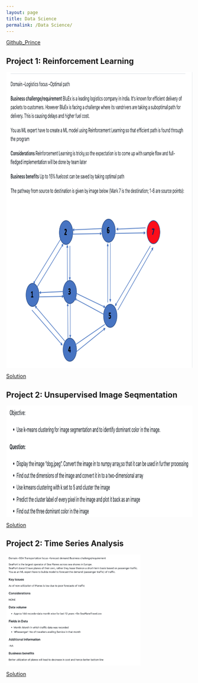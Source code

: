 ```yaml
---
layout: page
title: Data Science
permalink: /Data Science/
---
```


[Github_Prince](https://github.com/princeklat03)

## Project 1: Reinforcement Learning
<img src="/images/Reinforcement_learning.png" height="800" align="center"/>

[Solution](https://github.com/princeklat03/Reinforcement-Learning/blob/main/Reinforcement%20Learning.ipynb)

## Project 2: Unsupervised Image Seqmentation
<img src="/images/Unsupervised.png" height="300" align="center"/>

[Solution](https://github.com/princeklat03/Unsupervised_Learning/blob/main/Unsupervised%20Learning.ipynb)

## Project 2: Time Series Analysis
<img src="/images/Time Series.png" height="300" align="center"/>

[Solution](https://github.com/princeklat03/Time-Series-Analysis/blob/main/Time%20Series%20Analysis.ipynb)

